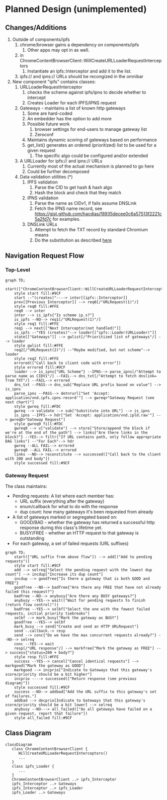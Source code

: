 # Planned Design (unimplemented)

## Changes/Additions

1. Outside of components/ipfs
   1. chrome/browser gains a dependency on components/ipfs
      1. Other apps may opt in as well.
   2. in ChromeContentBrowserClient::WillCreateURLLoaderRequestInterceptors
      1. Instantiate an ipfs::Interceptor and add it to the list.
   3. ipfs:// and ipns:// URLs should be recongized in the omnibar
2. New component "ipfs" contains classes:
   1. URLLoaderRequestInterceptor
      1. checks the scheme against ipfs/ipns to decide whether to intercept
      2. Creates Loader for each IPFS/IPNS request
   2. Gateways - maintains a list of known http gateways
      1. Some are hard-coded
      2. An embedder has the option to add more
      3. Possible future work
         1. browser settings for end-users to manage gateway list
         2. Zeroconf
      4. Maintains dynamic scoring of gateways based on performance
      5. get_list() generates an ordered (prioritized) list to be used for a given request
         1. The specific algo could be configured and/or extended
   3. A URLLoader for ipfs:// and ipns:// URLs
      1. Currently most of the actual mechanism is planned to go here
      2. Could be further decomposed
   4. Data validation utilities (*)
      1. IPFS validation
         1. Parse the CID to get hash & hash algo
         2. Hash the block and check that they match
      2. IPNS validation
         1. Parse the name as CIDv1, if fails assume DNSLink
         2. Fetch the IPNS name record, see https://gist.github.com/hacdias/f8935decee0c6a57513f2221c5a2fd7c for examples.
      4. DNSLink URLs
         1. Attempt to fetch the TXT record by standard Chromium means
         2. Do the substitution as described [here](http://chomp:8080/ipfs/bafybeidkrrsdauzr6lfkfr7so625myv7njbzvkptrrj2a4ir4ejlg3sieu/concepts/dnslink/#resolve-dnslink-name)

## Navigation Request Flow

### Top-Level
```mermaid
graph TD;
    start(["ChromeContentBrowserClient::WillCreateURLLoaderRequestInterceptors()"])
    style start fill:#9CF
    start --"(creates)"----> inter[[ipfs::Interceptor]]
    prev[[Previous Interceptor]] --> req0[/"URLRequest(1)"/]
    style req0 fill:#FFE
    req0 --> inter
    inter --> is_ipfs{"Is scheme ip_s?"}
    is_ipfs --NO--> req1[/"URLRequest(1)"/]
    style req1 fill:#FFE
    req1 --> next[["Next Interceptor(not handled)"]]
    is_ipfs --"YES (creates)"--> loader[["ipfs::Loader(URLLoader)"]]
    state[["Gateways"]] --> gwlist[/"Prioritized list of gateways"/] --> loader
    style gwlist fill:#FFE
    req2[/"URLRequest(2)"/] --"Maybe modified, but not scheme"--> loader
    style req2 fill:#FFE
    errored(["Call back to client code with error"])
    style errored fill:#9CF
    loader --> is_ipns{"URL Scheme"} --IPNS--> parse_ipns[/"Attempt to parse name as CIDV1"/] --FAIL--> dns_txt[/"Attempt to fetch dnslink= from TXT"/] --FAIL--> errored
    dns_txt --PASS--> dns_sub["Replace URL prefix based on value"] --> is_ipns
    parse_ipns --PASS--> detnrurl["Set 'Accept: application/vnd.ipfs.ipns-record'"] --> gwreq>"Gateway Request (see next chart)"]
    style gwreq fill:#FDC
    gwreq --> validate --> sub["Substitute into URL"] --> is_ipns
    is_ipns --IPFS--> hdr["Set 'Accept: application/vnd.ipld.raw'"] --> gwreq0>"Gateway Request"]
    style gwreq0 fill:#FDC
    gwreq0 --> v["validate"] --> store["Store/append the block if we're at the end of the path"] --> links{"Are there links in the block?"} --YES--> filtr["If URL contains path, only follow appropriate DAG links"] --"For Each"--> hdr
    gwreq --ALL FAIL--> errored
    gwreq0 --ALL FAIL--> errored
    links --NO--> reconstitute --> successed(["Call back to the client with 200 and body"])
    style successed fill:#9CF    
 ```

### Gateway Request

The class maintains:
* Pending requests: A list where each member has:
  * URL suffix (everything after the gateway)
  * enum/callback for what to do with the response
  * dup count: how many gateways it's been requested from already
* A list of gateways marked or segregated based on:
  * GOOD/BAD - whether the gateway has returned a successful http response during _this_ class's lifetime yet.
  * BUSY/FREE - whether an HTTP request to that gateway is outstanding
* For each gateway, a set of failed requests (URL suffixes)

```mermaid
graph TD;
    start(["URL suffix from above flow"]) --> add[("Add to pending requests")]
    style start fill:#9CF
    add --> selreq["Select the pending request with the lowest dup count"] --> incdup["Increase its dup count"] 
    incdup --> goodfree{"Is there a gateway that is both GOOD and FREE"} 
    goodfree --NO--> badfree{"Are there any FREE that have not already failed this request?"} 
    badfree --NO--> anybusy{"Are there any BUSY gateways?"} 
    anybusy --YES--> wait(("Wait for pending requests to finish (return flow control)"))
    badfree --YES--> selbf["Select the one with the fewest failed requests, initial priority tiebreaks"] 
    selbf --> mark_busy["Mark the gateway as BUSY"]
    goodfree --YES--> selbf
    mark_busy --> send["Create and send an HTTP URLRequest"]
    send -.callback.-> resp
    send --> conc{"Do we have the max concurrent requests already?"} --NO--> selreq
    conc --YES--> wait
    resp[/"URL response"/] --> markfree["Mark the gateway as FREE"] --> success{"status=200 + body?"} 
    style resp fill:#FFE
    success --YES--> cancel["Cancel identical requests"] --> markgood["Mark the gateway as GOOD"] 
    markgood --> incprio["Indicate to Gateways that this gateway's score/priority should be a bit higher"] 
    incprio ----> successed(["Return response (see previous diagram)"])
    style successed fill:#9CF
    success --NO--> addbad["Add the URL suffix to this gateway's set of failures."] 
    addbad --> decprio[Indicate to Gateways that this gateway's score/priority should be a bit lower] --> selreq
    anybusy --NO---> all_failed(["As all gateways have failed on a given request, report that failure"])
    style all_failed fill:#9CF
 ```

## Class Diagram

```mermaid
classDiagram
   class ChromeContentBrowserClient {
      WillCreateURLLoaderRequestInterceptors()
      ...
   }
   class ipfs_Loader {
      ...
   }
   ChromeContentBrowserClient ..> ipfs_Interceptor
   ipfs_Interceptor ..> Gateways
   ipfs_Interceptor ..> ipfs_Loader
   ipfs_Loader ..> Gateways   
```
